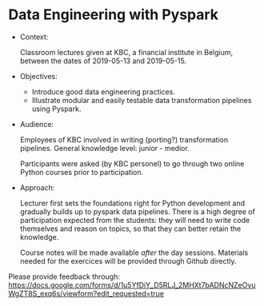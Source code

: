 # Data Engineering with Pyspark

* Context: 
  
  Classroom lectures given at KBC, a financial institute in Belgium, between the dates of 2019-05-13 and 2019-05-15.

* Objectives:

  - Introduce good data engineering practices.
  - Illustrate modular and easily testable data transformation pipelines using Pyspark.
  
* Audience:

  Employees of KBC involved in writing (porting?) transformation pipelines. General knowledge level: junior - medior.
  
  Participants were asked (by KBC personel) to go through two online Python courses prior to participation.

* Approach:

  Lecturer first sets the foundations right for Python development and gradually builds up to pyspark data pipelines.
  There is a high degree of participation expected from the students: they will need to write code themselves and reason on topics, so that they can better retain the knowledge. 
  
  Course notes will be made available _after_ the day sessions. Materials needed for the exercices will be provided through Github directly.

Please provide feedback through:
https://docs.google.com/forms/d/1u5YfDiY_D5RLJ_2MHXt7bADNcNZeOvuWgZT8S_exq6s/viewform?edit_requested=true
